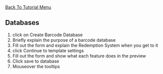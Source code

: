 <a href="/README.md">Back To Tutorial Menu</a>

<h2>Databases</h2>

<ol>
<li>click on Create Barcode Database</li>
<li>Briefly explain the purpose of a barcode database</li>
<li>Fill out the form and explain the Redemption System when you get to it</li>
<li>click Continue to template settings</li>
<li>Fill out the form and show what each feature does in the preview</li>
<li>Click save to database</li>
<li>Mouseover the tooltips</li>
